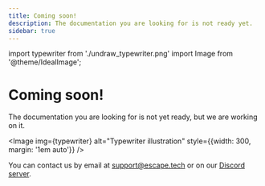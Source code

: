 ```yaml
---
title: Coming soon!
description: The documentation you are looking for is not ready yet.
sidebar: true
---
```


import typewriter from './undraw_typewriter.png'
import Image from '@theme/IdealImage';

# Coming soon!

The documentation you are looking for is not yet ready, but we are working on it.

<Image img={typewriter} alt="Typewriter illustration" style={{width: 300, margin: '1em auto'}} />

You can contact us by email at [support@escape.tech](mailto:support@escape.tech) or on our [Discord server](https://discord.escape.tech/).
